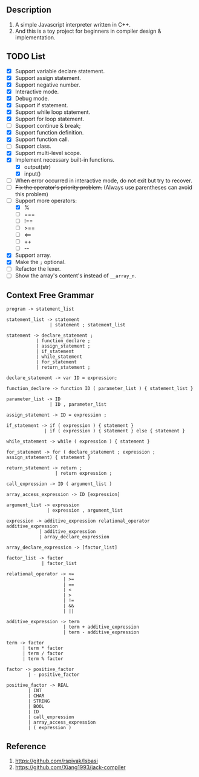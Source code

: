 ## Description
1. A simple Javascript interpreter written in C++.
2. And this is a toy project for beginners in compiler design & implementation.

## TODO List
- [x] Support variable declare statement.
- [x] Support assign statement.
- [x] Support negative number. 
- [x] Interactive mode.
- [x] Debug mode.
- [x] Support if statement.
- [x] Support while loop statement.
- [x] Support for loop statement.
- [ ] Support continue & break;
- [x] Support function definition.
- [x] Support function call.
- [ ] Support class.
- [x] Support multi-level scope.
- [x] Implement necessary built-in functions.
    - [x] output(str)
    - [x] input()
- [ ] When error occurred in interactive mode, do not exit but try to recover.
- [ ] ~~Fix the operator's priority problem.~~ (Always use parentheses can avoid this problem)
- [ ] Support more operators:
    - [x] %
    - [ ] ===
    - [ ] !==
    - [ ] \>==
    - [ ] <==
    - [ ] ++
    - [ ] --
- [x] Support array.
- [x] Make the `;` optional.
- [ ] Refactor the lexer.
- [ ] Show the array's content's instead of `__array_n`.

## Context Free Grammar

```
program -> statement_list

statement_list -> statement
                | statement ; statement_list

statement -> declare_statement ;
           | function_declare ;
           | assign_statement ;
           | if_statement
           | while_statement
           | for_statement
           | return_statement ;

declare_statement -> var ID = expression;

function_declare -> function ID ( parameter_list ) { statement_list }

parameter_list -> ID
                | ID , parameter_list

assign_statement -> ID = expression ;

if_statement -> if ( expression ) { statement }
              | if ( expression ) { statement } else { statement }

while_statement -> while ( expression ) { statement }

for_statement -> for ( declare_statement ; expression ; assign_statement) { statement }

return_statement -> return ; 
                  | return expression ;

call_expression -> ID ( argument_list )

array_access_expression -> ID [expression]

argument_list -> expression
               | expression , argument_list

expression -> additive_expression relational_operator additive_expression
            | additive_expression
            | array_declare_expression

array_declare_expression -> [factor_list]

factor_list -> factor
             | factor_list

relational_operator -> <=
                     | >=
                     | ==
                     | <
                     | >
                     | !=
                     | &&
                     | ||

additive_expression -> term 
                     | term + additive_expression
                     | term - additive_expression

term -> factor
      | term * factor
      | term / factor
      | term % factor

factor -> positive_factor
        | - positive_factor

positive_factor -> REAL
        | INT
        | CHAR
        | STRING
        | BOOL
        | ID
        | call_expression
        | array_access_expression
        | ( expression )

```

## Reference
1. https://github.com/rspivak/lsbasi
2. https://github.com/Xiang1993/jack-compiler